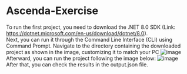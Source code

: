 # Ascenda-Exercise
To run the first project, you need to download the .NET 8.0 SDK (Link: https://dotnet.microsoft.com/en-us/download/dotnet/8.0).
<br />
Next, you can run it through the Command Line Interface (CLI) using Command Prompt.
Navigate to the directory containing the downloaded project as shown in the image, customizing it to match your PC
![image](https://github.com/nguyenchithuan2311/Ascenda-Exercise/assets/83408110/952af459-7514-4062-957c-1ace09dd3a44)
Afterward, you can run the project following the image below:
![image](https://github.com/nguyenchithuan2311/Ascenda-Exercise/assets/83408110/03928622-ebc6-4463-89b1-300b3962852e)
<br/>
After that, you can check the results in the output.json file.






